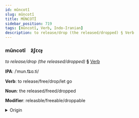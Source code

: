 ```yaml
---
id: mûncotî
slug: mûncotî
title: MÛNCOTÎ
sidebar_position: 719
tags: [mûncotî, Verb, Indo-Iranian]
description: to release/drop (the released/dropped) § Verb
---
```


### mûncotî&emsp;<span kind="abugida">ƶ̃ʄꞇcɟ</span>

*to release/drop (the released/dropped)* **§** [Verb](../../tags/Verb)

**IPA**: /ˈmun.t͡ɕɑ.ti/

**Verb**: to release/free/drop/let go

**Noun**: the released/freed/dropped

**Modifier**: releasble/freeable/droppable

<details>
    <summary>Origin</summary>
    Sanskrit मुञ्चति muñcáti  /muɲ.t͡ɕɐ́.ti/<br/>
    <em>Indo-Iranian Language Family</em>
</details>
